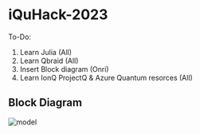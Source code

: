 # iQuHack-2023

To-Do:

1. Learn Julia (All)
2. Learn Qbraid (All)
3. Insert Block diagram (Onri)
4. Learn IonQ ProjectQ & Azure Quantum resorces (All)

## Block Diagram

![model](https://user-images.githubusercontent.com/59969678/213628422-4406d617-83d4-4a65-a0b4-191f38c7e2c3.png)
